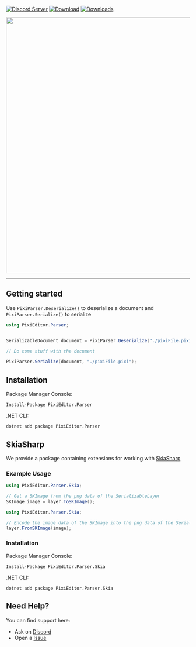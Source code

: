 [![Discord Server](https://badgen.net/badge/discord/join%20chat/7289DA?icon=discord)](https://discord.gg/psrCP35kdk)
[![Download](https://img.shields.io/badge/nuget-download-blue)](https://www.nuget.org/packages/PixiEditor.Parser/)
[![Downloads](https://img.shields.io/nuget/dt/PixiEditor.Parser)](https://www.nuget.org/packages/PixiEditor.Parser/)

<img src="https://user-images.githubusercontent.com/45312141/102829812-2e1c1c80-43e8-11eb-889c-0043e66e5fe5.png" width="700" />

---

## Getting started

Use `PixiParser.Deserialize()` to deserialize a document and `PixiParser.Serialize()` to serialize

```cs
using PixiEditor.Parser;


SerializableDocument document = PixiParser.Deserialize("./pixiFile.pixi");

// Do some stuff with the document

PixiParser.Serialize(document, "./pixiFile.pixi");
```

## Installation

Package Manager Console:
```
Install-Package PixiEditor.Parser
```

.NET CLI:
```
dotnet add package PixiEditor.Parser
```

## SkiaSharp

We provide a package containing extensions for working with [SkiaSharp](https://github.com/mono/SkiaSharp)

### Example Usage

```cs
using PixiEditor.Parser.Skia;

// Get a SKImage from the png data of the SerializableLayer
SKImage image = layer.ToSKImage();
```

```cs
using PixiEditor.Parser.Skia;

// Encode the image data of the SKImage into the png data of the SerializableLayer
layer.FromSKImage(image);
```

### Installation

Package Manager Console:
```
Install-Package PixiEditor.Parser.Skia
```

.NET CLI:
```
dotnet add package PixiEditor.Parser.Skia
```

## Need Help?

You can find support here:

* Ask on [Discord](https://discord.gg/psrCP35kdk)
* Open a [Issue](https://github.com/PixiEditor/PixiParser/issues/new)

